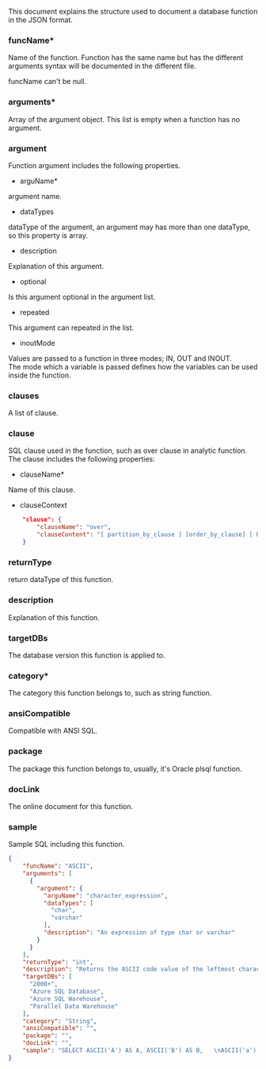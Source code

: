 This document explains the structure used to document a database function in the JSON format.

### funcName*
Name of the function. Function has the same name but has the different arguments syntax will be documented
in the different file. 

funcName can't be null.

### arguments*
Array of the argument object. This list is empty when a function has no argument.

### argument
Function argument includes the following properties.

* arguName*

argument name. 

* dataTypes

dataType of the argument, an argument may has more than one dataType, so this property is array.

* description

Explanation of this argument.

* optional

Is this argument optional in the argument list.

* repeated

This argument can repeated in the list.

* inoutMode

Values are passed to a function in three modes; IN, OUT and INOUT.  
The mode which a variable is passed defines how the variables can be used inside the function. 

### clauses
A list of clause.

### clause
SQL clause used in the function, such as over clause in analytic function.
The clause includes the following properties:

* clauseName*

Name of this clause.

* clauseContext

```json
	"clause": {
		"clauseName": "over",
		"clauseContent": "[ partition_by_clause ] [order_by_clause] [ ROW_or_RANGE_clause ] ) "
	}
```

### returnType
return dataType of this function.

### description
Explanation of this function.

### targetDBs
The database version this function is applied to.

### category*
The category this function belongs to, such as string function.

### ansiCompatible
Compatible with ANSI SQL.

### package
The package this function belongs to, usually, it's Oracle plsql function.

### docLink
The online document for this function.

### sample
Sample SQL including this function.

```json
{
	"funcName": "ASCII",
	"arguments": [
	  {
		"argument": {
		  "arguName": "character_expression",
		  "dataTypes": [
			"char",
			"varchar"
		  ],
		  "description": "An expression of type char or varchar"
		}
	  }
	],
	"returnType": "int",
	"description": "Returns the ASCII code value of the leftmost character of a character expression",
	"targetDBs": [
	  "2008+",
	  "Azure SQL Database",
	  "Azure SQL Warehouse",
	  "Parallel Data Warehouse"
	],
	"category": "String",
	"ansiCompatible": "",
	"package": "",
	"docLink": "",
	"sample": "SELECT ASCII('A') AS A, ASCII('B') AS B,   \nASCII('a') AS a, ASCII('b') AS b,  \nASCII(1) AS [1], ASCII(2) AS [2];"
}
```